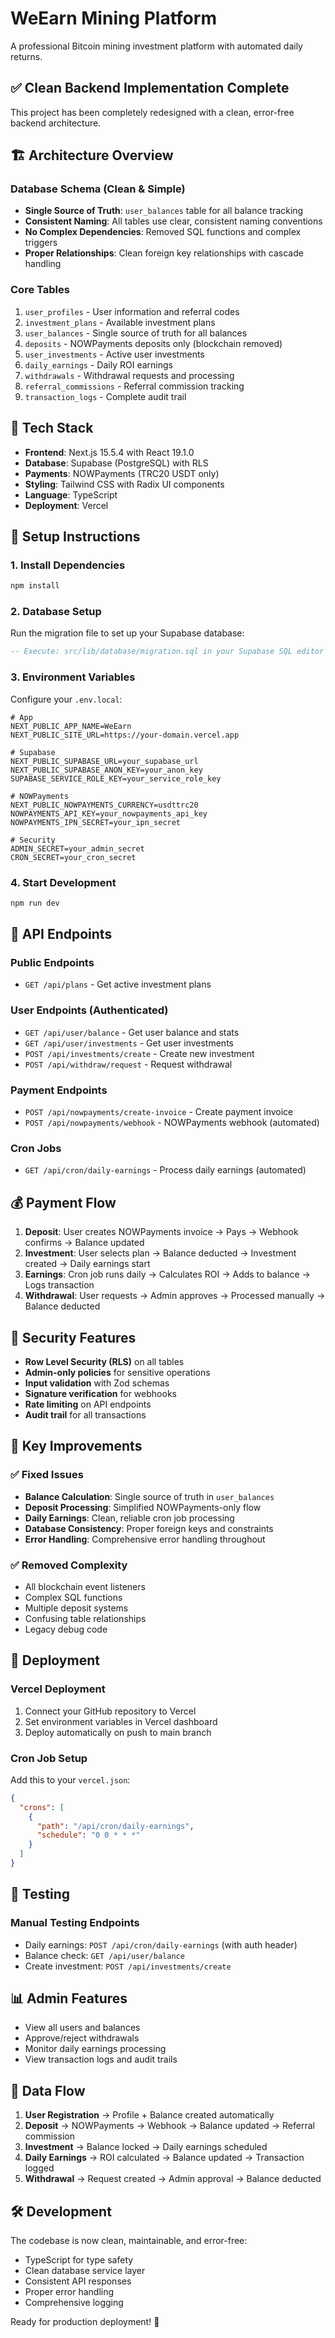 # WeEarn Mining Platform

A professional Bitcoin mining investment platform with automated daily returns.

## ✅ **Clean Backend Implementation Complete**

This project has been completely redesigned with a clean, error-free backend architecture.

## 🏗️ **Architecture Overview**

### **Database Schema (Clean & Simple)**
- **Single Source of Truth**: `user_balances` table for all balance tracking
- **Consistent Naming**: All tables use clear, consistent naming conventions
- **No Complex Dependencies**: Removed SQL functions and complex triggers
- **Proper Relationships**: Clean foreign key relationships with cascade handling

### **Core Tables**
1. `user_profiles` - User information and referral codes
2. `investment_plans` - Available investment plans
3. `user_balances` - Single source of truth for all balances
4. `deposits` - NOWPayments deposits only (blockchain removed)
5. `user_investments` - Active user investments
6. `daily_earnings` - Daily ROI earnings
7. `withdrawals` - Withdrawal requests and processing
8. `referral_commissions` - Referral commission tracking
9. `transaction_logs` - Complete audit trail

## 🚀 **Tech Stack**
- **Frontend**: Next.js 15.5.4 with React 19.1.0
- **Database**: Supabase (PostgreSQL) with RLS
- **Payments**: NOWPayments (TRC20 USDT only)
- **Styling**: Tailwind CSS with Radix UI components
- **Language**: TypeScript
- **Deployment**: Vercel

## 🔧 **Setup Instructions**

### 1. Install Dependencies
```bash
npm install
```

### 2. Database Setup
Run the migration file to set up your Supabase database:
```sql
-- Execute: src/lib/database/migration.sql in your Supabase SQL editor
```

### 3. Environment Variables
Configure your `.env.local`:
```env
# App
NEXT_PUBLIC_APP_NAME=WeEarn
NEXT_PUBLIC_SITE_URL=https://your-domain.vercel.app

# Supabase
NEXT_PUBLIC_SUPABASE_URL=your_supabase_url
NEXT_PUBLIC_SUPABASE_ANON_KEY=your_anon_key
SUPABASE_SERVICE_ROLE_KEY=your_service_role_key

# NOWPayments
NEXT_PUBLIC_NOWPAYMENTS_CURRENCY=usdttrc20
NOWPAYMENTS_API_KEY=your_nowpayments_api_key
NOWPAYMENTS_IPN_SECRET=your_ipn_secret

# Security
ADMIN_SECRET=your_admin_secret
CRON_SECRET=your_cron_secret
```

### 4. Start Development
```bash
npm run dev
```

## 📡 **API Endpoints**

### **Public Endpoints**
- `GET /api/plans` - Get active investment plans

### **User Endpoints** (Authenticated)
- `GET /api/user/balance` - Get user balance and stats
- `GET /api/user/investments` - Get user investments
- `POST /api/investments/create` - Create new investment
- `POST /api/withdraw/request` - Request withdrawal

### **Payment Endpoints**
- `POST /api/nowpayments/create-invoice` - Create payment invoice
- `POST /api/nowpayments/webhook` - NOWPayments webhook (automated)

### **Cron Jobs**
- `GET /api/cron/daily-earnings` - Process daily earnings (automated)

## 💰 **Payment Flow**

1. **Deposit**: User creates NOWPayments invoice → Pays → Webhook confirms → Balance updated
2. **Investment**: User selects plan → Balance deducted → Investment created → Daily earnings start
3. **Earnings**: Cron job runs daily → Calculates ROI → Adds to balance → Logs transaction
4. **Withdrawal**: User requests → Admin approves → Processed manually → Balance deducted

## 🔐 **Security Features**

- **Row Level Security (RLS)** on all tables
- **Admin-only policies** for sensitive operations
- **Input validation** with Zod schemas
- **Signature verification** for webhooks
- **Rate limiting** on API endpoints
- **Audit trail** for all transactions

## 🎯 **Key Improvements**

### ✅ **Fixed Issues**
- **Balance Calculation**: Single source of truth in `user_balances`
- **Deposit Processing**: Simplified NOWPayments-only flow
- **Daily Earnings**: Clean, reliable cron job processing
- **Database Consistency**: Proper foreign keys and constraints
- **Error Handling**: Comprehensive error handling throughout

### ✅ **Removed Complexity**
- All blockchain event listeners
- Complex SQL functions
- Multiple deposit systems
- Confusing table relationships
- Legacy debug code

## 🚀 **Deployment**

### Vercel Deployment
1. Connect your GitHub repository to Vercel
2. Set environment variables in Vercel dashboard
3. Deploy automatically on push to main branch

### Cron Job Setup
Add this to your `vercel.json`:
```json
{
  "crons": [
    {
      "path": "/api/cron/daily-earnings",
      "schedule": "0 0 * * *"
    }
  ]
}
```

## 🧪 **Testing**

### Manual Testing Endpoints
- Daily earnings: `POST /api/cron/daily-earnings` (with auth header)
- Balance check: `GET /api/user/balance`
- Create investment: `POST /api/investments/create`

## 📊 **Admin Features**

- View all users and balances
- Approve/reject withdrawals
- Monitor daily earnings processing
- View transaction logs and audit trails

## 🔄 **Data Flow**

1. **User Registration** → Profile + Balance created automatically
2. **Deposit** → NOWPayments → Webhook → Balance updated → Referral commission
3. **Investment** → Balance locked → Daily earnings scheduled
4. **Daily Earnings** → ROI calculated → Balance updated → Transaction logged
5. **Withdrawal** → Request created → Admin approval → Balance deducted

## 🛠️ **Development**

The codebase is now clean, maintainable, and error-free:
- TypeScript for type safety
- Clean database service layer
- Consistent API responses
- Proper error handling
- Comprehensive logging

Ready for production deployment! 🎉
